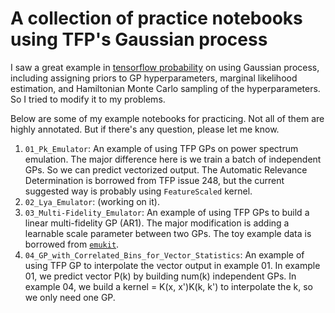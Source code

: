 # A collection of practice notebooks using TFP's Gaussian process

I saw a great example in [tensorflow probability](https://www.tensorflow.org/probability/examples/Gaussian_Process_Regression_In_TFP) on using Gaussian process, including assigning priors to GP hyperparameters, marginal likelihood estimation, and Hamiltonian Monte Carlo sampling of the hyperparameters.
So I tried to modify it to my problems.

Below are some of my example notebooks for practicing. Not all of them are highly annotated. But if there's any question, please let me know.

1. `01_Pk_Emulator`: An example of using TFP GPs on power spectrum emulation. The major difference here is we train a batch of independent GPs. So we can predict vectorized output. The Automatic Relevance Determination is borrowed from TFP issue 248, but the current suggested way is probably using `FeatureScaled` kernel.
2. `02_Lya_Emulator`: (working on it).
3. `03_Multi-Fidelity_Emulator`: An example of using TFP GPs to build a linear multi-fidelity GP (AR1). The major modification is adding a learnable scale parameter between two GPs. The toy example data is borrowed from [`emukit`](https://nbviewer.org/github/EmuKit/emukit/blob/main/notebooks/Emukit-tutorial-multi-fidelity.ipynb). 
4. `04_GP_with_Correlated_Bins_for_Vector_Statistics`: An example of using TFP GP to interpolate the vector output in example 01. In example 01, we predict vector P(k) by building num(k) independent GPs. In example 04, we build a kernel = K(x, x')K(k, k') to interpolate the k, so we only need one GP.

